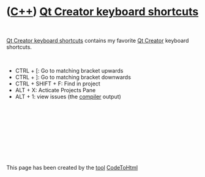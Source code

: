 



 

 

 

 

 

([C++](Cpp.htm)) [Qt Creator keyboard shortcuts](CppQtCreatorKeyboardShortcuts.htm)
===================================================================================

 

[Qt Creator keyboard shortcuts](CppQtCreatorKeyboardShortcuts.htm)
contains my favorite [Qt Creator](CppQtCreator.htm) keyboard shortcuts.

 

-   CTRL + \[: Go to matching bracket upwards
-   CTRL + \]: Go to matching bracket downwards
-   CTRL + SHIFT + F: Find in project
-   ALT + X: Acticate Projects Pane
-   ALT + 1: view issues (the [compiler](CppCompiler.htm) output)

 

 

 

 





 




This page has been created by the [tool](Tools.htm)
[CodeToHtml](ToolCodeToHtml.htm)
